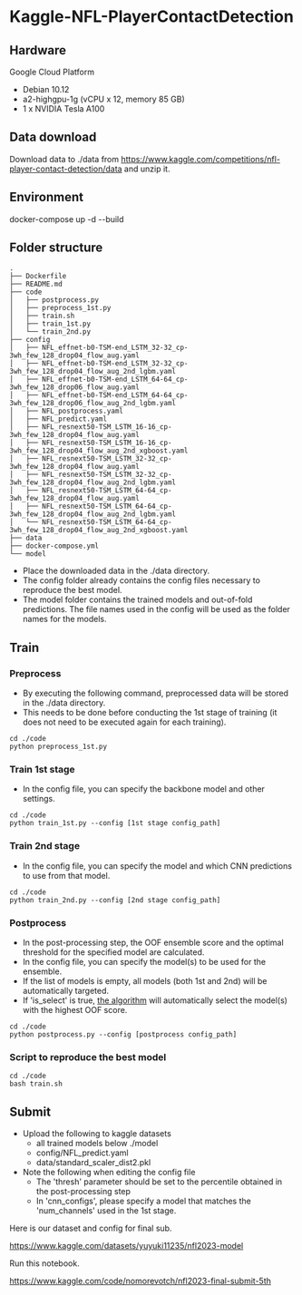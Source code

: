 # Kaggle-NFL-PlayerContactDetection

## Hardware
Google Cloud Platform
* Debian 10.12
* a2-highgpu-1g (vCPU x 12, memory 85 GB)
* 1 x NVIDIA Tesla A100

## Data download
Download data to ./data from https://www.kaggle.com/competitions/nfl-player-contact-detection/data and unzip it.

## Environment
docker-compose up -d --build

## Folder structure
```
.
├── Dockerfile
├── README.md
├── code
│   ├── postprocess.py
│   ├── preprocess_1st.py
│   ├── train.sh
│   ├── train_1st.py
│   └── train_2nd.py
├── config
│   ├── NFL_effnet-b0-TSM-end_LSTM_32-32_cp-3wh_few_128_drop04_flow_aug.yaml
│   ├── NFL_effnet-b0-TSM-end_LSTM_32-32_cp-3wh_few_128_drop04_flow_aug_2nd_lgbm.yaml
│   ├── NFL_effnet-b0-TSM-end_LSTM_64-64_cp-3wh_few_128_drop06_flow_aug.yaml
│   ├── NFL_effnet-b0-TSM-end_LSTM_64-64_cp-3wh_few_128_drop06_flow_aug_2nd_lgbm.yaml
│   ├── NFL_postprocess.yaml
│   ├── NFL_predict.yaml
│   ├── NFL_resnext50-TSM_LSTM_16-16_cp-3wh_few_128_drop04_flow_aug.yaml
│   ├── NFL_resnext50-TSM_LSTM_16-16_cp-3wh_few_128_drop04_flow_aug_2nd_xgboost.yaml
│   ├── NFL_resnext50-TSM_LSTM_32-32_cp-3wh_few_128_drop04_flow_aug.yaml
│   ├── NFL_resnext50-TSM_LSTM_32-32_cp-3wh_few_128_drop04_flow_aug_2nd_lgbm.yaml
│   ├── NFL_resnext50-TSM_LSTM_64-64_cp-3wh_few_128_drop04_flow_aug.yaml
│   ├── NFL_resnext50-TSM_LSTM_64-64_cp-3wh_few_128_drop04_flow_aug_2nd_lgbm.yaml
│   └── NFL_resnext50-TSM_LSTM_64-64_cp-3wh_few_128_drop04_flow_aug_2nd_xgboost.yaml
├── data
├── docker-compose.yml
└── model
```

- Place the downloaded data in the ./data directory.
- The config folder already contains the config files necessary to reproduce the best model.
- The model folder contains the trained models and out-of-fold predictions. The file names used in the config will be used as the folder names for the models.

## Train

### Preprocess
- By executing the following command, preprocessed data will be stored in the ./data directory. 
- This needs to be done before conducting the 1st stage of training (it does not need to be executed again for each training).

```
cd ./code
python preprocess_1st.py
```

### Train 1st stage 
- In the config file, you can specify the backbone model and other settings.

```
cd ./code
python train_1st.py --config [1st stage config_path]
```

### Train 2nd stage 
- In the config file, you can specify the model and which CNN predictions to use from that model.

```
cd ./code
python train_2nd.py --config [2nd stage config_path]
```

### Postprocess
- In the post-processing step, the OOF ensemble score and the optimal threshold for the specified model are calculated.
- In the config file, you can specify the model(s) to be used for the ensemble.
- If the list of models is empty, all models (both 1st and 2nd) will be automatically targeted.
- If 'is_select' is true, [the algorithm](https://www.kaggle.com/code/cdeotte/forward-selection-oof-ensemble-0-942-private/notebook) will automatically select the model(s) with the highest OOF score.


```
cd ./code
python postprocess.py --config [postprocess config_path]
```

### Script to reproduce the best model
```
cd ./code
bash train.sh
```

## Submit
- Upload the following to kaggle datasets
  - all trained models below ./model
  - config/NFL_predict.yaml
  - data/standard_scaler_dist2.pkl
- Note the following when editing the config file
  - The 'thresh' parameter should be set to the percentile obtained in the post-processing step
  - In 'cnn_configs', please specify a model that matches the 'num_channels' used in the 1st stage.

Here is our dataset and config for final sub.

https://www.kaggle.com/datasets/yuyuki11235/nfl2023-model

Run this notebook.

https://www.kaggle.com/code/nomorevotch/nfl2023-final-submit-5th




